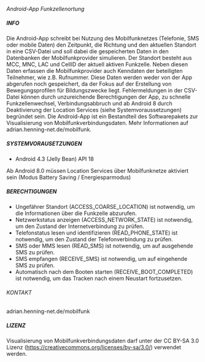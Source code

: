 *Android-App Funkzellenortung*


##### INFO #####


Die Android-App schreibt bei Nutzung des Mobilfunknetzes (Telefonie, SMS oder mobile Daten) den Zeitpunkt, die Richtung und den aktuellen Standort in eine CSV-Datei und soll dabei die gespeicherten Daten in den Datenbanken der Mobilfunkprovider simulieren. Der Standort besteht aus MCC, MNC, LAC und CellID der aktuell aktiven Funkzelle. Neben diesen Daten erfassen die Mobilfunkprovider auch Kenndaten der beteiligten Teilnehmer, wie z.B. Rufnummer. Diese Daten werden weder von der App abgerufen noch gespeichert, da der Fokus auf der Erstellung von Bewegungsprofilen für Bildungszwecke liegt. Fehlermeldungen in der CSV-Datei können durch unzureichende Berechtigungen der App, zu schnelle Funkzellenwechsel, Verbindungsabbruch und ab Android 8 durch Deaktivierung der Location Services (siehe Systemvoraussetzungen) begründet sein.
Die Android-App ist ein Bestandteil des Softwarepakets zur Visualisierung von Mobilfunkverbindungsdaten. Mehr Informationen auf adrian.henning-net.de/mobilfunk.


##### SYSTEMVORAUSETZUNGEN #####


* Android 4.3 (Jelly Bean) API 18

Ab Android 8.0 müssen Location Services über Mobilfunknetze aktiviert sein (Modus Battery Saving / Energiesparmodus)


##### BERECHTIGUNGEN #####


* Ungefährer Standort (ACCESS_COARSE_LOCATION) ist notwendig, um die Informationen über die Funkzelle abzurufen.
* Netzwerkstatus anzeigen (ACCESS_NETWORK_STATE) ist notwendig, um den Zustand der Internetverbindung zu prüfen.
* Telefonstatus lesen und identifizieren (READ_PHONE_STATE) ist notwendig, um den Zustand der Telefonverbindung zu prüfen.
* SMS oder MMS lesen (READ_SMS) ist notwendig, um auf ausgehende SMS zu prüfen.
* SMS empfangen (RECEIVE_SMS) ist notwendig, um auf eingehende SMS zu prüfen.
* Automatisch nach dem Booten starten (RECEIVE_BOOT_COMPLETED) ist notwendig, um das Tracken nach einem Neustart fortzusetzen.


###### KONTAKT ######


adrian.henning-net.de/mobilfunk


##### LIZENZ #####


Visualisierung von Mobilfunkverbindungsdaten darf unter der CC BY-SA 3.0 Lizenz (https://creativecommons.org/licenses/by-sa/3.0/) verwendet werden.
